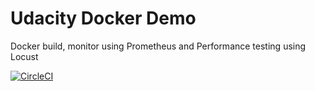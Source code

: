 # Udacity Docker Demo

Docker build, monitor using Prometheus and Performance testing using Locust

[![CircleCI](https://circleci.com/gh/iqbalsingh673/docker_bmp.svg?style=svg)](https:/https://circleci.com/gh/circleci/iqbalsingh673/docker_build_monitor_Performance-test)
